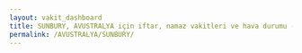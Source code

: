 ```yaml
---
layout: vakit_dashboard
title: SUNBURY, AVUSTRALYA için iftar, namaz vakitleri ve hava durumu - ilçe/eyalet seç
permalink: /AVUSTRALYA/SUNBURY/
---
```


<script type="text/javascript">
  var GLOBAL_COUNTRY = 'AVUSTRALYA';
  var GLOBAL_CITY = 'SUNBURY';
  var GLOBAL_STATE = '';
  var lat = 72;
  var lon = 21;
</script>
